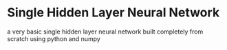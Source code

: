 # Single Hidden Layer Neural Network
a very basic single hidden layer neural network built completely from scratch using python and numpy
